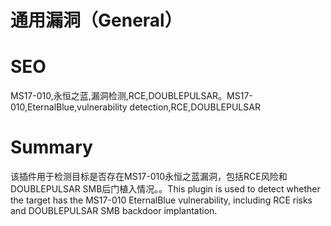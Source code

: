 # 通用漏洞（General）
# SEO
MS17-010,永恒之蓝,漏洞检测,RCE,DOUBLEPULSAR。MS17-010,EternalBlue,vulnerability detection,RCE,DOUBLEPULSAR
# Summary
该插件用于检测目标是否存在MS17-010永恒之蓝漏洞，包括RCE风险和DOUBLEPULSAR SMB后门植入情况。。This plugin is used to detect whether the target has the MS17-010 EternalBlue vulnerability, including RCE risks and DOUBLEPULSAR SMB backdoor implantation.
